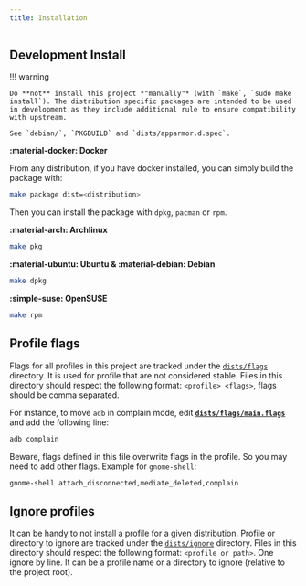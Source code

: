 ```yaml
---
title: Installation
---
```


## Development Install

!!! warning

    Do **not** install this project *"manually"* (with `make`, `sudo make install`). The distribution specific packages are intended to be used in development as they include additional rule to ensure compatibility with upstream. 

    See `debian/`, `PKGBUILD` and `dists/apparmor.d.spec`.


**:material-docker: Docker**

From any distribution, if you have docker installed, you can simply build the package with:
```sh
make package dist=<distribution>
```
Then you can install the package with `dpkg`, `pacman` or `rpm`.

**:material-arch: Archlinux**
```sh
make pkg
```

**:material-ubuntu: Ubuntu & :material-debian: Debian**
```sh
make dpkg
```

**:simple-suse: OpenSUSE**
```sh
make rpm
```


## Profile flags

Flags for all profiles in this project are tracked under the [`dists/flags`](https://github.com/roddhjav/apparmor.d/tree/main/dists/flags) directory. It is used for profile that are not considered stable. Files in this directory should respect the following format: `<profile> <flags>`, flags should be comma separated.

For instance, to move `adb` in complain mode, edit **[`dists/flags/main.flags`](https://github.com/roddhjav/apparmor.d/blob/main/dists/flags/main.flags)** and add the following line:
```sh
adb complain
```

Beware, flags defined in this file overwrite flags in the profile. So you may need to add other flags. Example for `gnome-shell`:
```sh
gnome-shell attach_disconnected,mediate_deleted,complain
```


## Ignore profiles

It can be handy to not install a profile for a given distribution. Profile or directory to ignore are tracked under the [`dists/ignore`](https://github.com/roddhjav/apparmor.d/tree/main/dists/ignore) directory. Files in this directory should respect the following format: `<profile or path>`. One ignore by line. It can be a profile name or a directory to ignore (relative to the project root).
